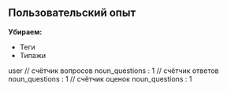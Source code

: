 ## Пользовательский опыт

**Убираем:**
- Теги
- Типажи



user
// счётчик вопросов
noun_questions : 1 
// счётчик ответов
noun_questions : 1 
// счётчик оценок
noun_questions : 1 